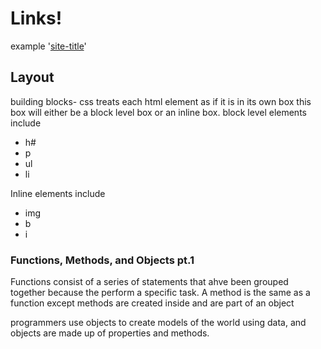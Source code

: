 # Links!

example '<a href='site-url'>site-title</a>'

## Layout

building blocks- css treats each html element as if it is in its own box this box will either be a block level box or an inline box.
block level elements include
+ h#
+ p
+ ul
+ li

Inline elements include
+ img
+ b
+ i

### Functions, Methods, and Objects pt.1

Functions consist of a series of statements that ahve been grouped together because the perform a specific task. A method is the same as a function except methods are created inside and are part of an object

programmers use objects to create models of the world using data, and objects are made up of properties and methods.